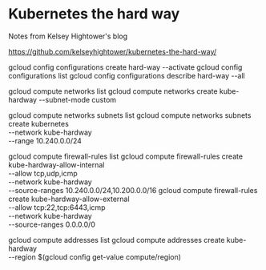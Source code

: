 # Kubernetes the hard way

Notes from Kelsey Hightower's blog 

https://github.com/kelseyhightower/kubernetes-the-hard-way/

gcloud config configurations create hard-way --activate
gcloud config configurations list
gcloud config configurations describe hard-way --all

gcloud compute networks list
gcloud compute networks create kube-hardway --subnet-mode custom

gcloud compute networks subnets list
gcloud compute networks subnets create kubernetes \
  --network kube-hardway  \
  --range 10.240.0.0/24

gcloud compute firewall-rules list
gcloud compute firewall-rules create kube-hardway-allow-internal  \
  --allow tcp,udp,icmp  \
  --network kube-hardway  \
  --source-ranges 10.240.0.0/24,10.200.0.0/16
gcloud compute firewall-rules create kube-hardway-allow-external  \
  --allow tcp:22,tcp:6443,icmp  \
  --network kube-hardway  \
  --source-ranges 0.0.0.0/0

gcloud compute addresses list
gcloud compute addresses create kube-hardway \
  --region $(gcloud config get-value compute/region)

